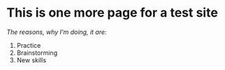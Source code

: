 # This is one more page for a test site

*The reasons, why I'm doing, it are:*
1. Practice
2. Brainstorming
3. New skills


